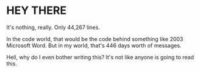 # HEY THERE
It's nothing, really.  Only 44,267 lines. 

In the code world, that would be the code behind something like 2003 Microsoft Word. But in my world, that's 446 days worth of messages.


Hell, why do I even bother writing this? It's not like anyone is going to read this. 